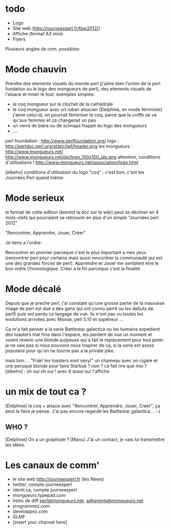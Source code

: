 # todo
- Logo
- Site web (http://journeesperl.fr/fpw2012/)
- Affiche (format A3 mini)
- Flyers

Plusieurs angles de com. possibles: 

# Mode chauvin

Prendre des elements visuels du monde perl (j'aime bien l'onion de la perl fundation ou le logo des mongueurs de perl), des elements visuels de l'alsace et mixer le tout. exemples simples:

- le coq mongueur sur le clochet de la cathédrale 
- le coq mongueur avec un ruban alsacien [Delphine, en mode féministe] j'aime celui-là, on pourrait féminiser le coq, parce que la coiffe ne va qu'aux femmes et ça changerait un peu
- un verre de bière ou de schnaps frappé du logo des mongueurs
- ....

perl foundation : http://www.perlfoundation.org/
logo : http://perldoc.perl.org/static/tpf/header.png
les mongueurs : http://www.mongueurs.net/
http://www.mongueurs.net/pix/logo_100x100_idx.png attention, conditions d'utilisations ! http://www.mongueurs.net/association/logo.html

[elbeho] conditions d'utilisation du logo "coq" : c'est bon, c'est les Journées Perl quand même

# Mode serieux

le format de cette edition (bientot la doc sur le wiki) peut se décliner en 4 mots-clefs qui pourraient se retrouver en plus d'un simple "Journées perl 2012"

"Rencontrer, Apprendre, Jouer, Créer" 

Je tiens a l'ordre:

Rencontrer en premier parceque c'est le plus important a mes yeux (rencontrer perl pour certains mais aussi rencontrer la communauté qui est une des grandes forces de perl).
Apprendre et Jouer me semblent etre le bon ordre Chronologique. 
Créer a la fin parceque c'est la finalité.

# Mode décalé

Depuis que je preche perl, j'ai constaté qu'une grosse partie de la mauvaise image de perl est due a des gens qui ont connu perl4 ou les debuts de perl5 puis ont perdu ce langage de vue. Ils n'ont pas vu toutes les evolutions arrivées avec Moose, perl 5.10 et supérieur ... 

Ca m'a fait penser a la serie Battlestar galactica ou les humains expedient des toasters mal finis dans l'espace, les perdent de vue un moment et voient revenir une blonde pulpeuse qui a fait le replacement pour tout peter. je ne sais pas si nous pouvons nous inspirer de ca, si la serie est assez populaire pour qu'on ne tourne pas a la private joke.

mais bon ...  "Frak! les toasters sont sexy!" un chameau avec un cigare et une peruque blonde pour faire Starbuk ? non ? ca fait rire que moi ?  [elbeho] : oh oui oh oui ! avec 6 aussi sur l'affiche

# un mix de tout ca ? 

[Delphine] le coq + alsace avec "Rencontrer, Apprendre, Jouer, Créer", ça peut le faire je pense. J'ai pas encore regardé les Battlestar galactica... :-(

## WHO ?

[Delphine] On a un graphiste ?
[Manu] J'ai un contact, je vais lui transmettre les idées.

# Les canaux de comm'

 * le site web http://journeesperl.fr (les News)
 * twitter, compte journeesperl
 * identi.ca, compte journeesperl
 * mongueurs.typepad.com
 * listes de diff perl@mongueurs.net, adherents@mongueurs.net
 * programmez.com
 * developpez.com
 * GLMF
 * [insert your channel here]




